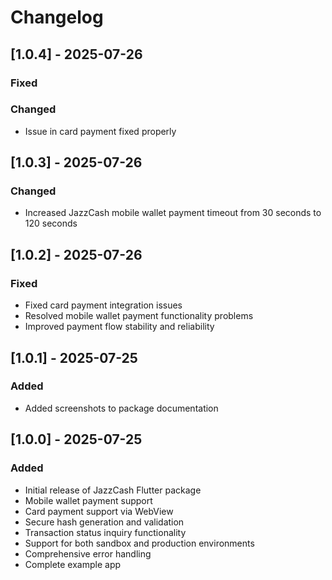 # Changelog

## [1.0.4] - 2025-07-26
### Fixed
### Changed
- Issue in card payment fixed properly

## [1.0.3] - 2025-07-26
### Changed
- Increased JazzCash mobile wallet payment timeout from 30 seconds to 120 seconds

## [1.0.2] - 2025-07-26
### Fixed
- Fixed card payment integration issues
- Resolved mobile wallet payment functionality problems
- Improved payment flow stability and reliability

## [1.0.1] - 2025-07-25
### Added
- Added screenshots to package documentation

## [1.0.0] - 2025-07-25
### Added
- Initial release of JazzCash Flutter package
- Mobile wallet payment support
- Card payment support via WebView
- Secure hash generation and validation
- Transaction status inquiry functionality
- Support for both sandbox and production environments
- Comprehensive error handling
- Complete example app
